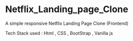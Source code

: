# Netflix_Landing_page_Clone
A simple responsive Netflix Landing Page Clone (Frontend)

Tech Stack used :
Html , CSS , BootStrap , Vanilla js

